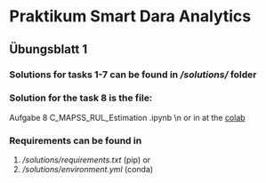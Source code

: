 # Praktikum Smart Dara Analytics
## Übungsblatt 1
### Solutions for tasks 1-7 can be found in */solutions/* folder
### Solution for the task 8 is the file: 
Aufgabe 8 C_MAPSS_RUL_Estimation .ipynb \n
or in at the [colab]()
### Requirements can be found in 
1. */solutions/requirements.txt* (pip) or
2. */solutions/environment.yml* (conda)
